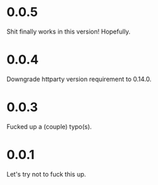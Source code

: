 # 0.0.5

Shit finally works in this version! Hopefully.

# 0.0.4

Downgrade httparty version requirement to 0.14.0.

# 0.0.3

Fucked up a (couple) typo(s).

# 0.0.1

Let's try not to fuck this up.
